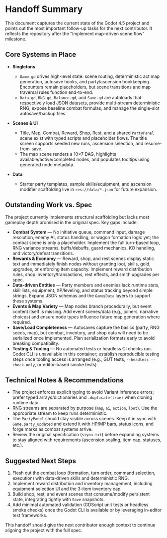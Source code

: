 # Handoff Summary

This document captures the current state of the Godot 4.5 project and points out the most important follow-up tasks for the next contributor. It reflects the repository after the "Implement map-driven scene flow" milestone.

## Core Systems in Place

- **Singletons**
  - `Game.gd` drives high-level state: scene routing, deterministic act map generation, autosave hooks, and party/ascension bookkeeping. Encounters remain placeholders, but scene transitions and map traversal rules function end-to-end.
  - `Data.gd`, `RNG.gd`, `Balance.gd`, and `Save.gd` are autoloads that respectively load JSON datasets, provide multi-stream deterministic RNG, expose baseline combat formulas, and manage the single-slot autosave/backup files.

- **Scenes & UI**
  - Title, Map, Combat, Reward, Shop, Rest, and a shared `PartyPanel` scene exist with typed scripts and placeholder flows. The title screen supports seeded new runs, ascension selection, and resume-from-save.
  - The map scene renders a 10×7 DAG, highlights available/active/completed nodes, and populates tooltips using generated node metadata.

- **Data**
  - Starter party templates, sample skills/equipment, and ascension modifier scaffolding live in `res://data/*.json` for future expansion.

## Outstanding Work vs. Spec

The project currently implements structural scaffolding but lacks most gameplay depth promised in the original spec. Key gaps include:

- **Combat System** — No initiative queue, command input, damage resolution, enemy AI, status handling, or wagon formation logic yet; the combat scene is only a placeholder. Implement the full turn-based loop, RNG variance streams, buffs/debuffs, guard mechanics, KO handling, and victory/defeat transitions.
- **Rewards & Economy** — Reward, shop, and rest scenes display static text and immediately finish nodes without granting loot, skills, gold, upgrades, or enforcing item capacity. Implement reward distribution rules, shop inventory/transactions, rest effects, and smith upgrades per spec.
- **Data-driven Entities** — Party members and enemies lack runtime stats, skill lists, equipment, XP/leveling, and status tracking beyond simple strings. Expand JSON schemas and the `Game`/`Data` layers to support these systems.
- **Events & Map Variety** — Map nodes branch procedurally, but event content itself is missing. Add event scenes/data (e.g., joiners, narrative choices) and ensure node types influence future map generation where required.
- **Save/Load Completeness** — Autosaves capture the basics (party, RNG seeds, map), but combat, inventory, and shop data will need to be serialized once implemented. Plan serialization formats early to avoid breaking compatibility.
- **Testing & Tooling** — No automated tests or headless CI checks run. Godot CLI is unavailable in this container; establish reproducible testing steps once tooling access is arranged (e.g., GUT tests, `--headless --check-only`, or editor-based smoke tests).

## Technical Notes & Recommendations

- The project enforces explicit typing to avoid Variant inference errors; prefer typed arrays/dictionaries and `.duplicate(true)` when cloning runtime data.
- RNG streams are separated by purpose (`map`, `ai`, `action`, `loot`). Use the appropriate stream to keep runs deterministic.
- The `PartyPanel` should stay visible across scenes. Keep it in sync with `Game.party_updated` and extend it with HP/MP bars, status icons, and forge marks as combat systems arrive.
- Review the original specification (`siyou.txt`) before expanding systems to stay aligned with requirements (ascension scaling, item cap, statuses, etc.).

## Suggested Next Steps

1. Flesh out the combat loop (formation, turn order, command selection, execution) with data-driven skills and deterministic RNG.
2. Implement reward distribution and inventory management, including equipment selection UI and the 3-item inventory cap.
3. Build shop, rest, and event scenes that consume/modify persistent state, integrating tightly with `Save` snapshots.
4. Add minimal automated validation (GDScript unit tests or headless smoke checks) once the Godot CLI is available or by leveraging in-editor test frameworks.

This handoff should give the next contributor enough context to continue aligning the project with the full spec.
